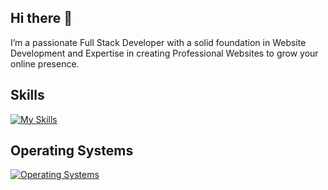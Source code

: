 ## Hi there 👋
I’m a passionate Full Stack Developer with a solid foundation in Website Development and Expertise in creating Professional Websites to grow your online presence.

## Skills
[![My Skills](https://skillicons.dev/icons?i=js,html,css,bootstrap,sass,tailwind,nodejs,wordpress,figma,xd)](https://hansana.is-a.dev)

## Operating Systems
[![Operating Systems](https://skillicons.dev/icons?i=windows)](https://skillicons.dev)
